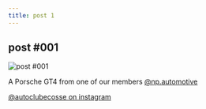 ```yaml
---
title: post 1
---
```


## post #001

![post #001](https://github.com/autoclubecosse/autoclubecosse.github.io/master/_assets/post-1.jpg)

A Porsche GT4 from one of our members [@np.automotive](https://www.instagram.com/np.automotive/?hl=en) 

[@autoclubecosse on instagram](https://www.instagram.com/autoclubecosse/?hl=en)
